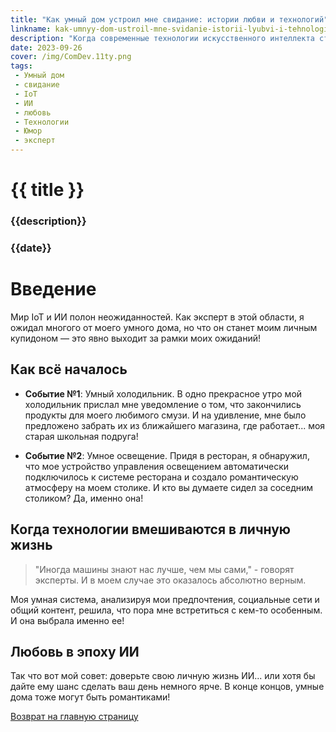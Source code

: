 ```yaml
---
title: "Как умный дом устроил мне свидание: истории любви и технологий"
linkname: kak-umnyy-dom-ustroil-mne-svidanie-istorii-lyubvi-i-tehnologiy
description: "Когда современные технологии искусственного интеллекта становятся купидонами в вашей любовной жизни!"
date: 2023-09-26
cover: /img/ComDev.11ty.png
tags:
 - Умный дом
 - свидание
 - IoT
 - ИИ
 - любовь
 - Технологии
 - Юмор
 - эксперт
---
```


# {{ title }}
### {{description}}
### {{date}}

# Введение

Мир IoT и ИИ полон неожиданностей. Как эксперт в этой области, я ожидал многого от моего умного дома, но что он станет моим личным купидоном — это явно выходит за рамки моих ожиданий!

## Как всё началось

* **Событие №1**: Умный холодильник. В одно прекрасное утро мой холодильник прислал мне уведомление о том, что закончились продукты для моего любимого смузи. И на удивление, мне было предложено забрать их из ближайшего магазина, где работает... моя старая школьная подруга!

* **Событие №2**: Умное освещение. Придя в ресторан, я обнаружил, что мое устройство управления освещением автоматически подключилось к системе ресторана и создало романтическую атмосферу на моем столике. И кто вы думаете сидел за соседним столиком? Да, именно она!

## Когда технологии вмешиваются в личную жизнь

> "Иногда машины знают нас лучше, чем мы сами," - говорят эксперты. И в моем случае это оказалось абсолютно верным.

Моя умная система, анализируя мои предпочтения, социальные сети и общий контент, решила, что пора мне встретиться с кем-то особенным. И она выбрала именно ее!

## Любовь в эпоху ИИ

Так что вот мой совет: доверьте свою личную жизнь ИИ... или хотя бы дайте ему шанс сделать ваш день немного ярче. В конце концов, умные дома тоже могут быть романтиками!

[Возврат на главную страницу](/)
